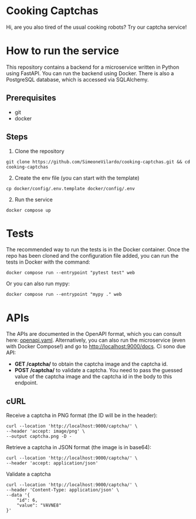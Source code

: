 # Cooking Captchas

Hi, are you also tired of the usual cooking robots? Try our captcha service!


# How to run the service

This repository contains a backend for a microservice written in Python using FastAPI. You can run the backend using Docker. There is also a PostgreSQL database, which is accessed via SQLAlchemy.
## Prerequisites
* git
* docker

## Steps
1) Clone the repository
```
git clone https://github.com/SimeoneVilardo/cooking-captchas.git && cd cooking-captchas
```
2) Create the env file (you can start with the template)
```
cp docker/config/.env.template docker/config/.env
```
2) Run the service
```
docker compose up
```

# Tests
The recommended way to run the tests is in the Docker container. Once the repo has been cloned and the configuration file added, you can run the tests in Docker with the command:
```
docker compose run --entrypoint "pytest test" web
```
Or you can also run mypy:
```
docker compose run --entrypoint "mypy ." web
```

# APIs
The APIs are documented in the OpenAPI format, which you can consult here: [openapi.yaml](./openapi.yaml).
Alternatively, you can also run the microservice (even with Docker Compose!) and go to [http://localhost:9000/docs](http://localhost:9000/docs).
Ci sono due API:
-   **GET /captcha/** to obtain the captcha image and the captcha id.
-   **POST /captcha/** to validate a captcha. You need to pass the guessed value of the captcha image and the captcha id in the body to this endpoint.

## cURL
Receive a captcha in PNG format (the ID will be in the header):
```
curl --location 'http://localhost:9000/captcha/' \
--header 'accept: image/png' \
--output captcha.png -D -
```

Retrieve a captcha in JSON format (the image is in base64):
```
curl --location 'http://localhost:9000/captcha/' \
--header 'accept: application/json'
```
Validate a captcha
```
curl --location 'http://localhost:9000/captcha/' \
--header 'Content-Type: application/json' \
--data '{
    "id": 6,
    "value": "VAVNE8"
}'
```